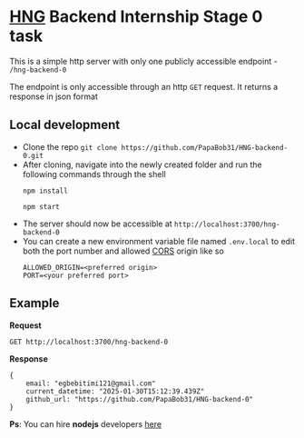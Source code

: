 # [HNG](https://hng.tech/) Backend Internship Stage 0 task
This is a simple http server with only one publicly accessible endpoint - `/hng-backend-0`

The endpoint is only accessible through an http `GET` request. It returns a response in json format

## Local development
- Clone the repo
  ```git clone https://github.com/PapaBob31/HNG-backend-0.git```
- After cloning, navigate into the newly created folder and run the following commands through the shell
  ```shell
  npm install

  npm start
  ```
- The server should now be accessible at `http://localhost:3700/hng-backend-0`
- You can create a new environment variable file named `.env.local` 
  to edit both the port number and allowed [CORS](https://developer.mozilla.org/en-US/docs/Web/HTTP/CORS) origin like so
  ```env
  ALLOWED_ORIGIN=<preferred origin>
  PORT=<your preferred port>
  ```

## Example
**Request**

```GET http://localhost:3700/hng-backend-0```

**Response**
```
{
	email: "egbebitimi121@gmail.com"
	current_datetime: "2025-01-30T15:12:39.439Z"
	github_url: "https://github.com/PapaBob31/HNG-backend-0"
}
```

**Ps**: You can hire **nodejs** developers [here](https://hng.tech/hire/nodejs-developers)
